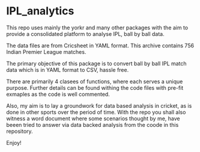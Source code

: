 # IPL_analytics
This repo uses mainly the yorkr and many other packages with the aim to provide a consolidated platform to analyse IPL, ball by ball data.

The data files are from Cricsheet in YAML format. This
archive contains 756 Indian Premier League matches.

The primary objective of this package is to convert ball by ball IPL match data which is in YAML format to CSV, hassle free.

There are primarily 4 clasees of functions, where each serves a unique purpose. Further details can be found withing the code files with pre-fit exmaples as the code is well commented.

Also, my aim is to lay a groundwork for data based analysis in cricket, as is done in other sports over the period of time. With the repo you shall also witness a word document where some scenarios thought by me, have beeen tried to answer via data backed analysis from the coode in this repository.

Enjoy!
